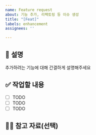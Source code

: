 ```yaml
---
name: Feature request
about: 기능 추가, 리팩토링 등 이슈 생성
title: "[Feat]"
labels: enhancement
assignees: ''

---
```


## 📄 설명
추가하려는 기능에 대해 간결하게 설명해주세요

## ✅ 작업할 내용
- [ ] TODO
- [ ] TODO
- [ ] TODO

## 🙋🏻 참고 자료(선택)
